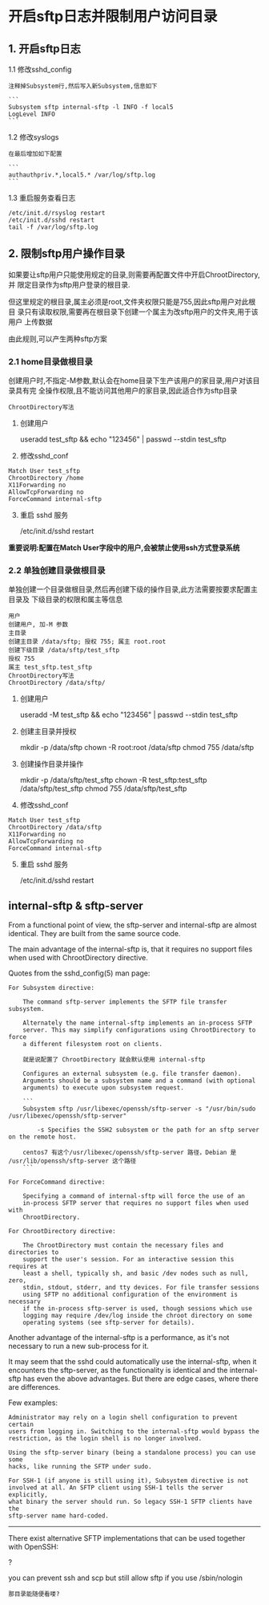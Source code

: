 
# 开启sftp日志并限制用户访问目录

## 1. 开启sftp日志

1.1 修改sshd_config

    注释掉Subsystem行,然后写入新Subsystem,信息如下

    ```
    Subsystem sftp internal-sftp -l INFO -f local5
    LogLevel INFO
    ```

1.2 修改syslogs

    在最后增加如下配置

    ```
    authauthpriv.*,local5.* /var/log/sftp.log
    ```

1.3 重启服务查看日志

    /etc/init.d/rsyslog restart
    /etc/init.d/sshd restart
    tail -f /var/log/sftp.log


## 2. 限制sftp用户操作目录

如果要让sftp用户只能使用规定的目录,则需要再配置文件中开启ChrootDirectory,并
限定目录作为sftp用户登录的根目录.

但这里规定的根目录,属主必须是root,文件夹权限只能是755,因此sftp用户对此根目
录只有读取权限,需要再在根目录下创建一个属主为改sftp用户的文件夹,用于该用户
上传数据

由此规则,可以产生两种sftp方案

### 2.1 home目录做根目录

创建用户时,不指定-M参数,默认会在home目录下生产该用户的家目录,用户对该目录具有完
全操作权限,且不能访问其他用户的家目录,因此适合作为sftp目录

    ChrootDirectory写法

1. 创建用户

    useradd test_sftp && echo "123456" | passwd --stdin test_sftp

2. 修改sshd_conf
    
``` /etc/ssh/sshd_config
Match User test_sftp
ChrootDirectory /home
X11Forwarding no
AllowTcpForwarding no
ForceCommand internal-sftp
```

3. 重启 sshd 服务

    /etc/init.d/sshd restart


**重要说明:配置在Match User字段中的用户,会被禁止使用ssh方式登录系统**


### 2.2 单独创建目录做根目录

单独创建一个目录做根目录,然后再创建下级的操作目录,此方法需要按要求配置主目录及
下级目录的权限和属主等信息

    用户
    创建用户, 加-M 参数
    主目录
    创建主目录 /data/sftp; 授权 755; 属主 root.root
    创建下级目录 /data/sftp/test_sftp
    授权 755
    属主 test_sftp.test_sftp
    ChrootDirectory写法
    ChrootDirectory /data/sftp/

1. 创建用户
    
    useradd -M test_sftp && echo "123456" | passwd --stdin test_sftp

2. 创建主目录并授权
    
    mkdir -p /data/sftp
    chown -R root:root /data/sftp
    chmod 755 /data/sftp

3. 创建操作目录并操作

    mkdir -p /data/sftp/test_sftp
    chown -R test_sftp:test_sftp /data/sftp/test_sftp
    chmod 755 /data/sftp/test_sftp

4. 修改sshd_conf

```
Match User test_sftp
ChrootDirectory /data/sftp
X11Forwarding no
AllowTcpForwarding no
ForceCommand internal-sftp
```

5. 重启 sshd 服务

    /etc/init.d/sshd restart




## internal-sftp & sftp-server

From a functional point of view, the sftp-server and internal-sftp are almost
identical. They are built from the same source code.

The main advantage of the internal-sftp is, that it requires no support files
when used with ChrootDirectory directive.

Quotes from the sshd_config(5) man page:

    For Subsystem directive:

        The command sftp-server implements the SFTP file transfer subsystem.

        Alternately the name internal-sftp implements an in-process SFTP
        server. This may simplify configurations using ChrootDirectory to force
        a different filesystem root on clients.

        就是说配置了 ChrootDirectory 就会默认使用 internal-sftp

        Configures an external subsystem (e.g. file transfer daemon).
        Arguments should be a subsystem name and a command (with optional
        arguments) to execute upon subsystem request.

        ```
        Subsystem sftp /usr/libexec/openssh/sftp-server -s "/usr/bin/sudo /usr/libexec/openssh/sftp-server"

            -s Specifies the SSH2 subsystem or the path for an sftp server on the remote host.

        centos7 有这个/usr/libexec/openssh/sftp-server 路径，Debian 是 /usr/lib/openssh/sftp-server 这个路径
        ```

    For ForceCommand directive:

        Specifying a command of internal-sftp will force the use of an
        in-process SFTP server that requires no support files when used with
        ChrootDirectory.

    For ChrootDirectory directive:

        The ChrootDirectory must contain the necessary files and directories to
        support the user's session. For an interactive session this requires at
        least a shell, typically sh, and basic /dev nodes such as null, zero,
        stdin, stdout, stderr, and tty devices. For file transfer sessions
        using SFTP no additional configuration of the environment is necessary
        if the in-process sftp-server is used, though sessions which use
        logging may require /dev/log inside the chroot directory on some
        operating systems (see sftp-server for details).

Another advantage of the internal-sftp is a performance, as it's not necessary
to run a new sub-process for it.

It may seem that the sshd could automatically use the internal-sftp, when it
encounters the sftp-server, as the functionality is identical and the
internal-sftp has even the above advantages. But there are edge cases, where
there are differences.

Few examples:

    Administrator may rely on a login shell configuration to prevent certain
    users from logging in. Switching to the internal-sftp would bypass the
    restriction, as the login shell is no longer involved.

    Using the sftp-server binary (being a standalone process) you can use some
    hacks, like running the SFTP under sudo.

    For SSH-1 (if anyone is still using it), Subsystem directive is not
    involved at all. An SFTP client using SSH-1 tells the server explicitly,
    what binary the server should run. So legacy SSH-1 SFTP clients have the
    sftp-server name hard-coded.


---

There exist alternative SFTP implementations that can be used together with OpenSSH:
    



?

you can prevent ssh and scp but still allow sftp if you use /sbin/nologin

    那目录能随便看喽?
